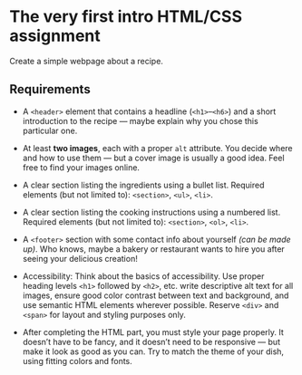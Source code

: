 # The very first intro HTML/CSS assignment 

Create a simple webpage about a recipe.

## Requirements

- A `<header>` element that contains a headline (`<h1>`–`<h6>`) and a short introduction to the recipe — maybe explain why you chose this particular one.

- At least **two images**, each with a proper `alt` attribute. You decide where and how to use them — but a cover image is usually a good idea. Feel free to find your images online.

- A clear section listing the ingredients using a bullet list. Required elements (but not limited to): `<section>`, `<ul>`, `<li>`.

- A clear section listing the cooking instructions using a numbered list. Required elements (but not limited to): `<section>`, `<ol>`, `<li>`.

- A `<footer>` section with some contact info about yourself _(can be made up)_. Who knows, maybe a bakery or restaurant wants to hire you after seeing your delicious creation!

- Accessibility: Think about the basics of accessibility. Use proper heading levels `<h1>` followed by `<h2>`, etc. write descriptive alt text for all images, ensure good color contrast between text and background, and use semantic HTML elements wherever possible. Reserve `<div>` and` <span>` for layout and styling purposes only.

- After completing the HTML part, you must style your page properly. It doesn’t have to be fancy, and it doesn’t need to be responsive — but make it look as good as you can. Try to match the theme of your dish, using fitting colors and fonts.
